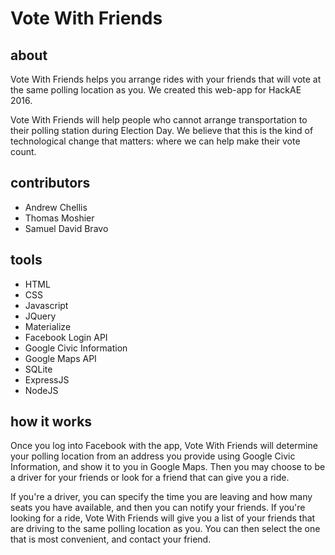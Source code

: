 # Vote With Friends

## about
Vote With Friends helps you arrange rides with your friends that will vote at the same polling location as you. We created this web-app for HackAE 2016.


Vote With Friends will help people who cannot arrange transportation to their polling station during Election Day. We believe that this is the kind of technological change that matters: where we can help make their vote count.


## contributors
* Andrew Chellis
* Thomas Moshier
* Samuel David Bravo


## tools
* HTML
* CSS
* Javascript
* JQuery
* Materialize
* Facebook Login API
* Google Civic Information
* Google Maps API
* SQLite
* ExpressJS
* NodeJS

## how it works
Once you log into Facebook with the app, Vote With Friends will determine your polling location from an address you provide using Google Civic Information, and show it to you in Google Maps. Then you may choose to be a driver for your friends or look for a friend that can give you a ride. 

If you're a driver, you can specify the time you are leaving and how many seats you have available, and then you can notify your friends. If you're looking for a ride, Vote With Friends will give you a list of your friends that are driving to the same polling location as you. You can then select the one that is most convenient, and contact your friend.
